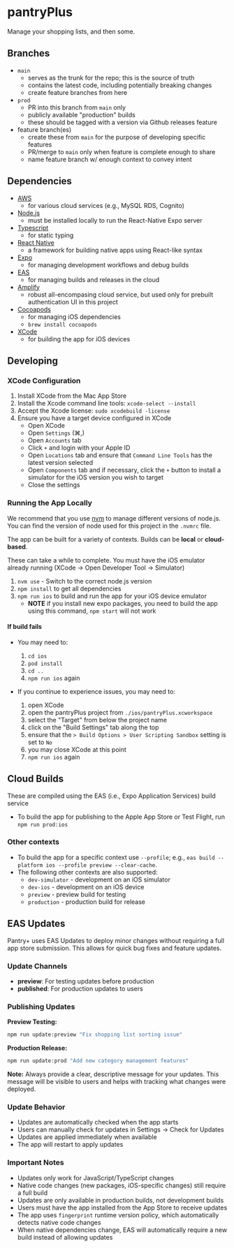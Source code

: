 # pantryPlus

Manage your shopping lists, and then some.

## Branches
* `main`
    - serves as the trunk for the repo; this is the source of truth
    - contains the latest code, including potentially breaking changes
    - create feature branches from here
* `prod`
    - PR into this branch from `main` only
    - publicly available "production" builds
    - these should be tagged with a version via Github releases feature
* feature branch(es)
    - create these from `main` for the purpose of developing specific features
    - PR/merge to `main` only when feature is complete enough to share
    - name feature branch w/ enough context to convey intent

## Dependencies
* [AWS](https://aws.amazon.com/)
    - for various cloud services (e.g., MySQL RDS, Cognito)
* [Node.js](https://nodejs.org/)
    - must be installed locally to run the React-Native Expo server
* [Typescript](https://www.typescriptlang.org/)
    - for static typing
* [React Native](https://reactnative.dev/)
    - a framework for building native apps using React-like syntax
* [Expo](https://expo.dev/)
    - for managing development workflows and debug builds
* [EAS](https://expo.dev/accounts/askewsoft/projects/pantryplus)
    - for managing builds and releases in the cloud
* [Amplify](https://docs.amplify.aws/start/getting-started/setup/q/integration/react-native/)
    - robust all-encompasing cloud service, but used only for prebuilt authentication UI in this project
* [Cocoapods](https://cocoapods.org/)
    - for managing iOS dependencies
    - `brew install cocoapods`
* [XCode](https://developer.apple.com/xcode/)
    - for building the app for iOS devices

## Developing
### XCode Configuration
1. Install XCode from the Mac App Store
1. Install the Xcode command line tools: `xcode-select --install`
1. Accept the Xcode license: `sudo xcodebuild -license`
1. Ensure you have a target device configured in XCode
    - Open XCode
    - Open `Settings` (⌘,)
    - Open `Accounts` tab
    - Click `+` and login with your Apple ID
    - Open `Locations` tab and ensure that `Command Line Tools` has the latest version selected
    - Open `Components` tab and if necessary, click the `+` button to install a simulator for the iOS version you wish to target
    - Close the settings

### Running the App Locally
We recommend that you use [nvm](https://nvm.sh) to manage different versions of node.js.
You can find the version of node used for this project in the `.nvmrc` file.

The app can be built for a variety of contexts. Builds can be **local** or **cloud-based**.

These can take a while to complete. You must have the iOS emulator already running (XCode -> Open Developer Tool -> Simulator)

1. `nvm use` - Switch to the correct node.js version
1. `npm install` to get all dependencies
1. `npm run ios` to build and run the app for your iOS device emulator
    - **NOTE** if you install new expo packages, you need to build the app using this command, `npm start` will not work

#### If build fails

- You may need to:
    1. `cd ios`
    1. `pod install`
    1. `cd ..`
    1. `npm run ios` again

- If you continue to experience issues, you may need to:
    1. open XCode
    1. open the pantryPlus project from `./ios/pantryPlus.xcworkspace`
    1. select the "Target" from below the project name
    1. click on the "Build Settings" tab along the top
    1. ensure that the `> Build Options > User Scripting Sandbox` setting is set to `No`
    1. you may close XCode at this point
    1. `npm run ios` again

## Cloud Builds
These are compiled using the EAS (i.e., Expo Application Services) build service
- To build the app for publishing to the Apple App Store or Test Flight, run `npm run prod:ios`

### Other contexts
- To build the app for a specific context use `--profile`; e.g., `eas build --platform ios --profile preview --clear-cache`.
- The following other contexts are also supported:
    - `dev-simulator` - development on an iOS simulator
    - `dev-ios` - development on an iOS device
    - `preview` - preview build for testing
    - `production` - production build for release

## EAS Updates
Pantry+ uses EAS Updates to deploy minor changes without requiring a full app store submission. This allows for quick bug fixes and feature updates.

### Update Channels
- **preview**: For testing updates before production
- **published**: For production updates to users

### Publishing Updates

**Preview Testing:**
```bash
npm run update:preview "Fix shopping list sorting issue"
```

**Production Release:**
```bash
npm run update:prod "Add new category management features"
```

**Note:** Always provide a clear, descriptive message for your updates. This message will be visible to users and helps with tracking what changes were deployed.

### Update Behavior
- Updates are automatically checked when the app starts
- Users can manually check for updates in Settings → Check for Updates
- Updates are applied immediately when available
- The app will restart to apply updates

### Important Notes
- Updates only work for JavaScript/TypeScript changes
- Native code changes (new packages, iOS-specific changes) still require a full build
- Updates are only available in production builds, not development builds
- Users must have the app installed from the App Store to receive updates
- The app uses `fingerprint` runtime version policy, which automatically detects native code changes
- When native dependencies change, EAS will automatically require a new build instead of allowing updates
